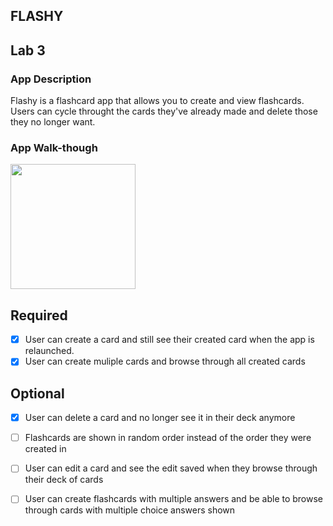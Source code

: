 
## FLASHY

## Lab 3

### App Description
Flashy is a flashcard app that allows you to create and view flashcards. Users can cycle throught the cards they've already made and delete those they no longer want.

### App Walk-though

<img src="https://github.com/Luke-awalker/Flashy/blob/master/Flashy2.gif" width=200><br>

## Required
- [X] User can create a card and still see their created card when the app is relaunched.
- [X] User can create muliple cards and browse through all created cards

## Optional
- [X] User can delete a card and no longer see it in their deck anymore
- [ ] Flashcards are shown in random order instead of the order they were created in
- [ ] User can edit a card and see the edit saved when they browse through their deck of cards
- [ ] User can create flashcards with multiple answers and be able to browse through cards with multiple choice answers shown




